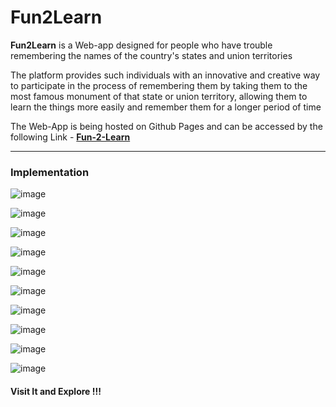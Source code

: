 # Fun2Learn

**Fun2Learn** is a Web-app designed for people who have trouble remembering the names of the country's states and union territories

The platform provides such individuals with an innovative and creative way to participate in the process of remembering them by taking them to the most famous monument of that state or union territory, allowing them to learn the things more easily and remember them for a longer period of time

The Web-App is being hosted on Github Pages and can be accessed by the following Link - **[Fun-2-Learn](https://siddhesh25082001.github.io/Fun2Learn/)**

---

### Implementation

![image](https://user-images.githubusercontent.com/67231450/135445631-e022e924-1adf-49e5-b61b-30633f1b2377.png)

![image](https://user-images.githubusercontent.com/67231450/135445685-ae82c899-0ef8-45ec-99fa-8d9f6d6677ca.png)

![image](https://user-images.githubusercontent.com/67231450/135445735-6871a4ca-5004-4a71-a139-78165577f3b3.png)

![image](https://user-images.githubusercontent.com/67231450/135445792-f83fdcbd-1cb5-4637-94d6-e2bd71d03833.png)

![image](https://user-images.githubusercontent.com/67231450/135445845-d2122da8-9f6f-4344-a5de-eca747167755.png)

![image](https://user-images.githubusercontent.com/67231450/135445897-619e0d3a-f160-4edc-889c-e19c10b75e31.png)

![image](https://user-images.githubusercontent.com/67231450/135446002-ef54840e-b9de-49a5-8c7c-7b1d4ad0fbef.png)

![image](https://user-images.githubusercontent.com/67231450/135446193-ad67a008-f152-4496-9302-dfdbe5aa0ca0.png)

![image](https://user-images.githubusercontent.com/67231450/135446424-14345b81-00e6-422e-b1e8-97f8c1747398.png)

![image](https://user-images.githubusercontent.com/67231450/135446525-25816aed-a3bf-4ce5-a4ca-2f5c66ee3531.png)

#### Visit It and Explore !!!
